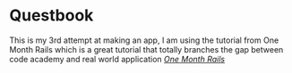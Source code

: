 # Questbook

This is my 3rd attempt at making an app, I am using the tutorial from One Month Rails which is a great tutorial that totally branches the gap between code academy and real world application
[*One Month Rails*](http://onemonthrails.com)